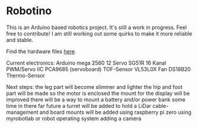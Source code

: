 # Robotino
This is an Arduino based robotics project. It's still a work in progress. Feel free to contribute! I am still working out some quirks to make it more reliable and stable.

Find the hardware files <a href="https://www.thingiverse.com/thing:3900324">here</a>.

Current electronics:
Arduino mega 2560
12 Servo SG51R
16 Kanal PWM/Servo IIC PCA9685 (servoboard)
TOF-Sensor VL53L0X
Fan
DS18B20 Thermo-Sensor

Next steps:
the leg part will become slimmer and lighter
the hip and foot part will be made so the motor is enclosed
the mount for the display will be improved
there will be a way to mount a battery and/or power bank
some time in there far future a turret will be added to hold a LiDar
cable-management and board mounts will be added
using raspberry pi zero
using myrobotlab or robot operating system
adding a camera

